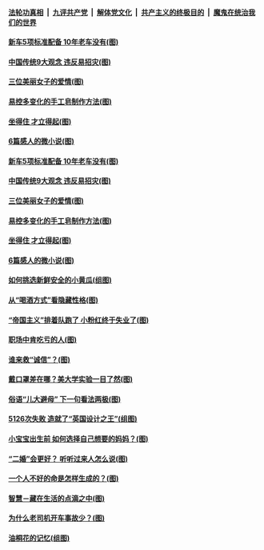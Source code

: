 

####  [法轮功真相](../../../../basic/blob/master/README.md?t=05152002) &nbsp;|&nbsp; [九评共产党](../../../../9ping.md/blob/master/README.md?t=05152002) &nbsp;|&nbsp; [解体党文化](../../../../jtdwh.md/blob/master/README.md?t=05152002)  &nbsp;|&nbsp; [共产主义的终极目的](../../../../gczydzjmd.md/blob/master/README.md?t=05152002) &nbsp;|&nbsp; [魔鬼在统治我们的世界](../../../../mgztzwmdsj.md/blob/master/README.md?t=05152002) 

#### [新车5项标准配备 10年老车没有(图)](../pages/p8/933348.md?t=05152002) 

#### [中国传统9大观念 违反易招灾(图)](../pages/p8/933271.md?t=05152002) 

#### [三位美丽女子的爱情(图)](../pages/p8/933016.md?t=05152002) 

#### [易控多变化的手工皂制作方法(图)](../pages/p8/933238.md?t=05152002) 

#### [坐得住 才立得起(图)](../pages/p8/932276.md?t=05152002) 

#### [6篇感人的微小说(图)](../pages/p8/933167.md?t=05152002) 

#### [新车5项标准配备 10年老车没有(图)](../pages/p8/933348.md?t=05152002) 

#### [中国传统9大观念 违反易招灾(图)](../pages/p8/933271.md?t=05152002) 

#### [三位美丽女子的爱情(图)](../pages/p8/933016.md?t=05152002) 

#### [易控多变化的手工皂制作方法(图)](../pages/p8/933238.md?t=05152002) 

#### [坐得住 才立得起(图)](../pages/p8/932276.md?t=05152002) 

#### [6篇感人的微小说(图)](../pages/p8/933167.md?t=05152002) 

#### [如何挑选新鲜安全的小黄瓜(组图)](../pages/p8/933057.md?t=05152002) 

#### [从“喝酒方式”看隐藏性格(图)](../pages/p8/930799.md?t=05152002) 

#### [“帝国主义”排着队跑了 小粉红终于失业了(图)](../pages/p8/933087.md?t=05152002) 

#### [职场中肯吃亏的人(图)](../pages/p8/932447.md?t=05152002) 

#### [谁来救“诚信”？(图)](../pages/p8/932789.md?t=05152002) 

#### [戴口罩差在哪？美大学实验一目了然(图)](../pages/p8/933029.md?t=05152002) 

#### [俗语“儿大避母” 下一句看法两极(图)](../pages/p8/933008.md?t=05152002) 

#### [5126次失败 造就了“英国设计之王”(组图)](../pages/p8/932258.md?t=05152002) 

#### [小宝宝出生前 如何选择自己想要的妈妈？(图)](../pages/p8/932944.md?t=05152002) 

#### [“二婚”会更好？ 听听过来人怎么说(图)](../pages/p8/932454.md?t=05152002) 

#### [一个人不好的命是怎样生成的？(图)](../pages/p8/932461.md?t=05152002) 

#### [智慧－藏在生活的点滴之中(图)](../pages/p8/932476.md?t=05152002) 

#### [为什么老司机开车事故少？(图)](../pages/p8/932883.md?t=05152002) 

#### [油桐花的记忆(组图)](../pages/p8/932636.md?t=05152002) 

